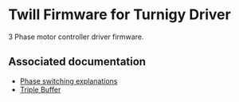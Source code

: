 # Twill Firmware for Turnigy Driver

3 Phase motor controller driver firmware.


## Associated documentation

- [Phase switching explanations](https://drive.draw.io/#G0Bzw2V8vLyJThNWQ0T0RSMVpEN0U)
- [Triple Buffer](https://drive.draw.io/#G0Bzw2V8vLyJThV1dJRTZ0dXRsODQ)
